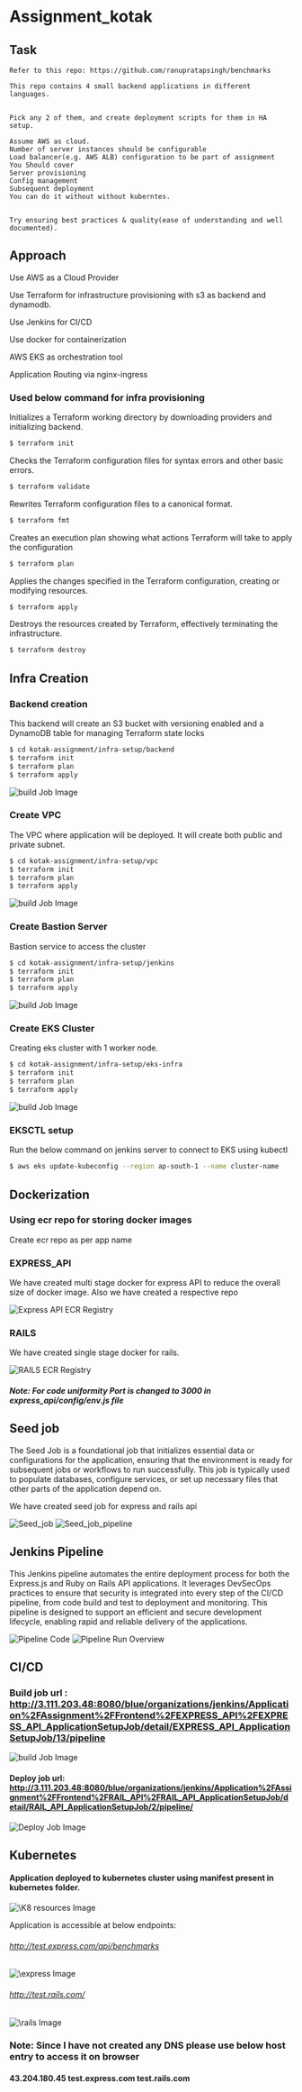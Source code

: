 # Assignment_kotak


## Task 

 ```
Refer to this repo: https://github.com/ranupratapsingh/benchmarks

This repo contains 4 small backend applications in different languages.

 
Pick any 2 of them, and create deployment scripts for them in HA setup.

Assume AWS as cloud.
Number of server instances should be configurable
Load balancer(e.g. AWS ALB) configuration to be part of assignment
You Should cover
Server provisioning
Config management
Subsequent deployment
You can do it without without kuberntes.
 

Try ensuring best practices & quality(ease of understanding and well documented).
 ```

## Approach

Use AWS as a Cloud Provider

Use Terraform for infrastructure provisioning with s3 as backend and dynamodb.

Use Jenkins for CI/CD

Use docker for containerization

AWS EKS as orchestration tool

Application Routing via nginx-ingress


### Used below command for infra provisioning

Initializes a Terraform working directory by downloading providers and initializing backend.
```bash
$ terraform init
```
Checks the Terraform configuration files for syntax errors and other basic errors.
```bash
$ terraform validate
```
Rewrites Terraform configuration files to a canonical format.
```bash
$ terraform fmt
```

Creates an execution plan showing what actions Terraform will take to apply the configuration
```bash
$ terraform plan 
```

Applies the changes specified in the Terraform configuration, creating or modifying resources.

```bash
$ terraform apply 
```

Destroys the resources created by Terraform, effectively terminating the infrastructure.
```bash
$ terraform destroy
```

## Infra Creation


### Backend creation

This backend will create an S3 bucket with versioning enabled and a DynamoDB table for managing Terraform state locks

```bash
$ cd kotak-assignment/infra-setup/backend
$ terraform init
$ terraform plan
$ terraform apply
```
![build Job Image](./images/s3_bucket.png)

### Create VPC

The VPC where application will be deployed. It will create both public and private subnet.

```bash
$ cd kotak-assignment/infra-setup/vpc
$ terraform init
$ terraform plan
$ terraform apply
```
![build Job Image](./images/vpc_network.png)

### Create Bastion Server

Bastion service to access the cluster

```bash
$ cd kotak-assignment/infra-setup/jenkins
$ terraform init
$ terraform plan
$ terraform apply
```
![build Job Image](./images/jenkins-server.png)

### Create EKS Cluster

Creating eks cluster with 1 worker node. 

```bash
$ cd kotak-assignment/infra-setup/eks-infra
$ terraform init
$ terraform plan
$ terraform apply
```
![build Job Image](./images/eks.png)

### EKSCTL setup

Run the below command on jenkins server to connect to EKS using kubectl 

```bash
$ aws eks update-kubeconfig --region ap-south-1 --name cluster-name
```

## Dockerization

### Using ecr repo for storing docker images 

Create ecr repo as per app name

### EXPRESS_API

We have created multi stage docker for express API to reduce the overall size of docker image. Also we have created a respective repo 

![Express API ECR Registry](./images/express_ecr.png)

### RAILS

We have created single stage docker for rails.

![RAILS ECR Registry](./images/rails_ecr.png)

##### Note: For code uniformity Port is changed to 3000 in express_api/config/env.js file


## Seed job
The Seed Job is a foundational job that initializes essential data or configurations for the application, ensuring that the environment is ready for subsequent jobs or workflows to run successfully. This job is typically used to populate databases, configure services, or set up necessary files that other parts of the application depend on.

We have created seed job for express and rails api

![Seed_job](./images/seed_job.png)
![Seed_job_pipeline](./images/pipeline_seed_job.png)


## Jenkins Pipeline
This Jenkins pipeline automates the entire deployment process for both the Express.js and Ruby on Rails API applications. It leverages DevSecOps practices to ensure that security is integrated into every step of the CI/CD pipeline, from code build and test to deployment and monitoring. This pipeline is designed to support an efficient and secure development lifecycle, enabling rapid and reliable delivery of the applications.

![Pipeline Code](./images/jenkins_pipeline_code.png)
![Pipeline Run Overview](./images/run_pipeline.png)


## CI/CD

### Build job url : http://3.111.203.48:8080/blue/organizations/jenkins/Application%2FAssignment%2FFrontend%2FEXPRESS_API%2FEXPRESS_API_ApplicationSetupJob/detail/EXPRESS_API_ApplicationSetupJob/13/pipeline
![build Job Image](./images/express_api_pipeline.png)


#### Deploy job url: http://3.111.203.48:8080/blue/organizations/jenkins/Application%2FAssignment%2FFrontend%2FRAIL_API%2FRAIL_API_ApplicationSetupJob/detail/RAIL_API_ApplicationSetupJob/2/pipeline/
![Deploy Job Image](./images/rails_ci_pipelne.png)


## Kubernetes

####  Application deployed to kubernetes cluster using manifest present in kubernetes folder.

![\K8 resources Image](./images/all_resoures_k8s.png)


Application is accessible at below endpoints:

###### http://test.express.com/api/benchmarks

![\express Image](./images/express_api.png)

###### http://test.rails.com/

![\rails Image](./images/rails_frontend.png)

### Note: Since I have not created any DNS please use below host entry to access it on browser

#### 43.204.180.45 test.express.com test.rails.com
